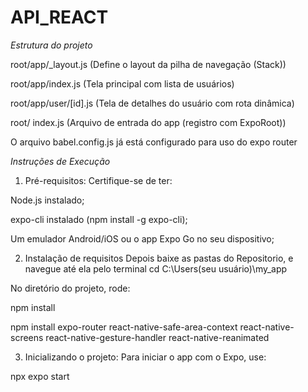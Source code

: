 # API_REACT

*Estrutura do projeto*

root/app/_layout.js (Define o layout da pilha de navegação (Stack)) 

root/app/index.js (Tela principal com lista de usuários) 

root/app/user/[id].js (Tela de detalhes do usuário com rota dinâmica)

root/ index.js (Arquivo de entrada do app (registro com ExpoRoot))

O arquivo babel.config.js já está configurado para uso do expo router


*Instruções de Execução*

1. Pré-requisitos:
Certifique-se de ter:

Node.js instalado;

expo-cli instalado (npm install -g expo-cli);

Um emulador Android/iOS ou o app Expo Go no seu dispositivo;


2. Instalação de requisitos
Depois baixe as pastas do Repositorio, e navegue até ela pelo terminal cd C:\Users\(seu usuário)\my_app

No diretório do projeto, rode:

npm install

npm install expo-router react-native-safe-area-context react-native-screens react-native-gesture-handler react-native-reanimated

3. Inicializando o projeto:
Para iniciar o app com o Expo, use:

npx expo start
